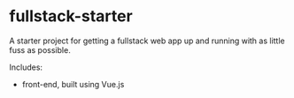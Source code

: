 # fullstack-starter

A starter project for getting a fullstack web app up and running with as little fuss as possible.

Includes:

- front-end, built using Vue.js
